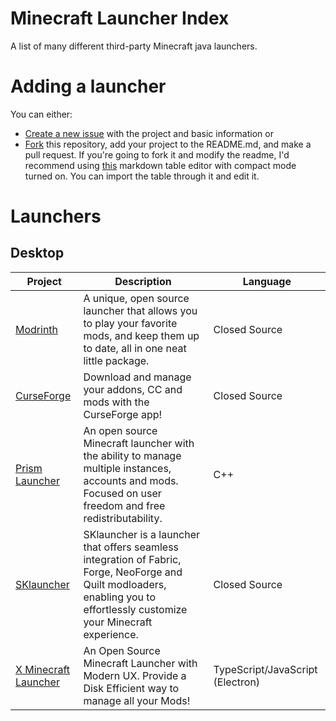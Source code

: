 # Minecraft Launcher Index
A list of many different third-party Minecraft java launchers.

# Adding a launcher
You can either: <br>
* [Create a new issue](https://github.com/deprecatedbrain/minecraft-launcher-index/issues/new) with the project and basic information or <br>
* [Fork](https://github.com/deprecatedbrain/minecraft-launcher-index/fork) this repository, add your project to the README.md, and make a pull request.
If you're going to fork it and modify the readme, I'd recommend using [this](https://www.tablesgenerator.com/markdown_tables) markdown table editor with compact mode turned on. You can import the table through it and edit it.

# Launchers

## Desktop
| Project | Description | Language |
|---|---|---|
| [Modrinth](https://modrinth.com/app) | A unique, open source launcher that allows you to play your favorite mods, and keep them up to date, all in one neat little package. | Closed Source |
| [CurseForge](https://www.curseforge.com/download/app) | Download and manage your addons, CC and mods with the CurseForge app! | Closed Source |
| [Prism Launcher](https://prismlauncher.org) | An open source Minecraft launcher with the ability to manage multiple instances, accounts and mods. Focused on user freedom and free redistributability. | C++ |
| [SKlauncher](https://skmedix.pl/) | SKlauncher is a launcher that offers seamless integration of Fabric, Forge, NeoForge and Quilt modloaders, enabling you to effortlessly customize your Minecraft experience. | Closed Source |
| [X Minecraft Launcher](https://xmcl.app) | An Open Source Minecraft Launcher with Modern UX. Provide a Disk Efficient way to manage all your Mods! | TypeScript/JavaScript (Electron) |
